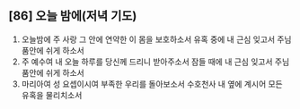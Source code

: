 ## [86] 오늘 밤에(저녁 기도)

1) 오늘밤에 주 사랑 그 안에 연약한 이 몸을 보호하소서 유혹 중에 내 근심 잊고서 주님 품안에 쉬게 하소서  
2) 주 예수여 내 오늘 하루를 당신께 드리니 받아주소서 잠들 때에 내 근심 잊고서 주님 품안에 쉬게 하소서  
3) 마리아여 성 요셉이시여 부족한 우리를 돌아보소서 수호천사 내 옆에 계시어 모든 유혹을 물리치소서
